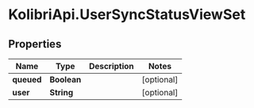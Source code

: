 # KolibriApi.UserSyncStatusViewSet

## Properties
Name | Type | Description | Notes
------------ | ------------- | ------------- | -------------
**queued** | **Boolean** |  | [optional] 
**user** | **String** |  | [optional] 


